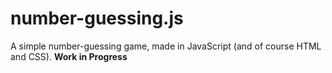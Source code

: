 # number-guessing.js
A simple number-guessing game, made in JavaScript (and of course HTML and CSS). **Work in Progress**
